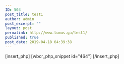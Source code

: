 ```yaml
---
ID: 503
post_title: test1
author: admin
post_excerpt: ""
layout: post
permalink: http://www.lumus.ga/test1/
published: true
post_date: 2019-04-18 04:39:38
---
```

[insert_php]
[wbcr_php_snippet id="464"]
[/insert_php]